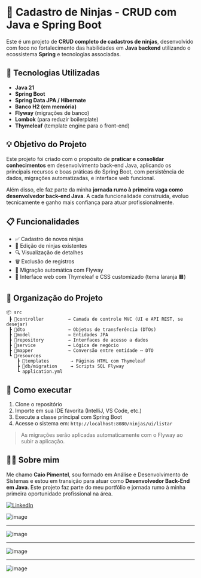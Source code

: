 # 🥷 Cadastro de Ninjas - CRUD com Java e Spring Boot

Este é um projeto de **CRUD completo de cadastros de ninjas**, desenvolvido com foco no fortalecimento das habilidades em **Java backend** utilizando o ecossistema **Spring** e tecnologias associadas.

## 🚀 Tecnologias Utilizadas

* **Java 21**
* **Spring Boot**
* **Spring Data JPA / Hibernate**
* **Banco H2 (em memória)**
* **Flyway** (migrações de banco)
* **Lombok** (para reduzir boilerplate)
* **Thymeleaf** (template engine para o front-end)

## 💡 Objetivo do Projeto

Este projeto foi criado com o propósito de **praticar e consolidar conhecimentos** em desenvolvimento back-end Java, aplicando os principais recursos e boas práticas do Spring Boot, com persistência de dados, migrações automatizadas, e interface web funcional.

Além disso, ele faz parte da minha **jornada rumo à primeira vaga como desenvolvedor back-end Java**. A cada funcionalidade construída, evoluo tecnicamente e ganho mais confiança para atuar profissionalmente.

## 📋 Funcionalidades

* ✅ Cadastro de novos ninjas
* 📝 Edição de ninjas existentes
* 🔍 Visualização de detalhes
* 🗑️ Exclusão de registros
* 🧩 Migração automática com Flyway
* 🎨 Interface web com Thymeleaf e CSS customizado (tema laranja 🟧)

## 📁 Organização do Projeto

```
📦 src
 ┣ 📂controller         → Camada de controle MVC (UI e API REST, se desejar)
 ┣ 📂dto                → Objetos de transferência (DTOs)
 ┣ 📂model              → Entidades JPA
 ┣ 📂repository         → Interfaces de acesso a dados
 ┣ 📂service            → Lógica de negócio
 ┣ 📂mapper             → Conversão entre entidade ↔ DTO
 ┗ 📂resources
    ┣ 📂templates        → Páginas HTML com Thymeleaf
    ┣ 📂db/migration     → Scripts SQL Flyway
    ┗ application.yml
```

## 🧪 Como executar

1. Clone o repositório
2. Importe em sua IDE favorita (IntelliJ, VS Code, etc.)
3. Execute a classe principal com Spring Boot
4. Acesse o sistema em: `http://localhost:8080/ninjas/ui/listar`

> As migrações serão aplicadas automaticamente com o Flyway ao subir a aplicação.

## 👨‍💻 Sobre mim

Me chamo **Caio Pimentel**, sou formado em Análise e Desenvolvimento de Sistemas e estou em transição para atuar como **Desenvolvedor Back-End em Java**.
Este projeto faz parte do meu portfólio e jornada rumo à minha primeira oportunidade profissional na área.

[![LinkedIn](https://img.shields.io/badge/LinkedIn-Caio%20Pimentel-blue)](https://www.linkedin.com/in/seu-perfil)

![image](https://github.com/user-attachments/assets/3a3e8f66-ad68-43cc-acc9-f2a7936ef9ff)

------------------------------------------------------------------
![image](https://github.com/user-attachments/assets/e9f7e279-2052-4454-8f55-da53314c79b1)

------------------------------------------------------------------

![image](https://github.com/user-attachments/assets/2a4f866f-e057-4ae2-a997-48ffc9c99bf9)

------------------------------------------------------------------

![image](https://github.com/user-attachments/assets/07913396-ade0-4cdd-b2c6-67d715fd0669)





